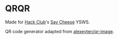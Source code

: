 # QRQR

Made for [Hack Club](https://hackclub.com)'s [Say Cheese](https://saycheese.hackclub.com) YSWS.

QR code generator adapted from [alexeyten/qr-image](https://github.com/alexeyten/qr-image).
